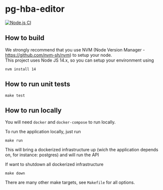 # pg-hba-editor

[![Node.js CI](https://github.com/marcelo-hexsel/pg-hba-editor/actions/workflows/main.yml/badge.svg)](https://github.com/marcelo-hexsel/pg-hba-editor/actions/workflows/main.yml)

## How to build

We strongly recommend that you use NVM (Node Version Manager - https://github.com/nvm-sh/nvm) to setup your node.  
This project uses Node JS 14.x, so you can setup your environment using

```
nvm install 14
```

## How to run unit tests

```
make test
```

## How to run locally

You will need `docker` and `docker-compose` to run locally.

To run the application locally, just run

```
make run
```

This will bring a dockerized infrastructure up (wich the application depends on, for instance: postgres) and will run the API

If want to shutdown all dockerized infrastructure

```
make down
```

There are many other make targets, see ```Makefile``` for all options.

